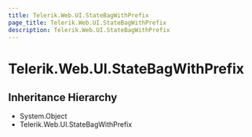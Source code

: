 ```yaml
---
title: Telerik.Web.UI.StateBagWithPrefix
page_title: Telerik.Web.UI.StateBagWithPrefix
description: Telerik.Web.UI.StateBagWithPrefix
---
```


# Telerik.Web.UI.StateBagWithPrefix

## Inheritance Hierarchy

* System.Object
* Telerik.Web.UI.StateBagWithPrefix


